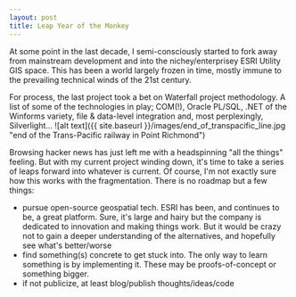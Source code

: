 ```yaml
---
layout: post
title: Leap Year of the Monkey
---
```


At some point in the last decade, I semi-consciously started to fork away from mainstream development and into the nichey/enterprisey ESRI Utility GIS space. This has been a world largely frozen in time, mostly immune to the prevailing technical winds of the 21st century. 

For process, the last project took a bet on Waterfall project methodology. A list of some of the technologies in play; COM(!), Oracle PL/SQL, .NET of the Winforms variety, file & data-level integration and, most perplexingly, Silverlight...
![alt text]({{ site.baseurl }}/images/end_of_transpacific_line.jpg "end of the Trans-Pacific railway in Point Richmond")

Browsing hacker news has just left me with a headspinning "all the things" feeling. But with my current project winding down, it's time to take a series of leaps forward into whatever is current. Of course, I'm not exactly sure how this works with the fragmentation. There is no roadmap but a few things:
- pursue open-source geospatial tech. ESRI has been, and continues to be, a great platform. Sure, it's large and hairy but the company is dedicated to innovation and making things work. But it would be crazy not to gain a deeper understanding of the alternatives, and hopefully see what's better/worse
- find something(s) concrete to get stuck into. The only way to learn something is by implementing it. These may be proofs-of-concept or something bigger. 
- if not publicize, at least blog/publish thoughts/ideas/code
